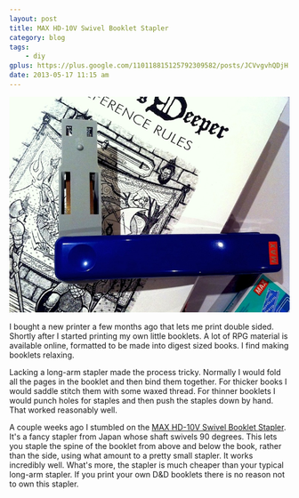 ```yaml
---
layout: post
title: MAX HD-10V Swivel Booklet Stapler
category: blog
tags:
    - diy 
gplus: https://plus.google.com/110118815125792309582/posts/JCVvgvhQDjH
date: 2013-05-17 11:15 am
---
```


![The Stapler](/assets/img/max-hd10v.jpg)

I bought a new printer a few months ago that lets me print double sided. Shortly after I started printing my own little booklets. A lot of RPG material is available online, formatted to be made into digest sized books. I find  making booklets relaxing.

Lacking a long-arm stapler made the process tricky. Normally I would fold all the pages in the booklet and then bind them together. For thicker books I would saddle stitch them with some waxed thread. For thinner booklets I would punch holes for staples and then push the staples down by hand. That worked reasonably well.

A couple weeks ago I stumbled on the [MAX HD-10V Swivel Booklet Stapler][1]. It's a fancy stapler from Japan whose shaft swivels 90 degrees. This lets you staple the spine of the booklet from above and below the book, rather than the side, using what amount to a pretty small stapler. It works incredibly well. What's more, the stapler is much cheaper than your typical long-arm stapler. If you print your own D&D booklets there is no reason not to own this stapler.

[1]: http://www.ebay.ca/itm/150614915810